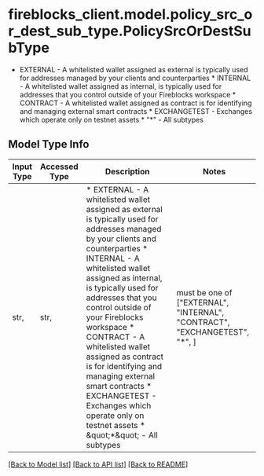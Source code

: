 # fireblocks_client.model.policy_src_or_dest_sub_type.PolicySrcOrDestSubType

* EXTERNAL - A whitelisted wallet assigned as external is typically used for addresses managed by your clients and counterparties * INTERNAL - A whitelisted wallet assigned as internal, is typically used for addresses that you control outside of your Fireblocks workspace * CONTRACT - A whitelisted wallet assigned as contract is for identifying and managing external smart contracts * EXCHANGETEST - Exchanges which operate only on testnet assets * \"*\" - All subtypes 

## Model Type Info
Input Type | Accessed Type | Description | Notes
------------ | ------------- | ------------- | -------------
str,  | str,  | * EXTERNAL - A whitelisted wallet assigned as external is typically used for addresses managed by your clients and counterparties * INTERNAL - A whitelisted wallet assigned as internal, is typically used for addresses that you control outside of your Fireblocks workspace * CONTRACT - A whitelisted wallet assigned as contract is for identifying and managing external smart contracts * EXCHANGETEST - Exchanges which operate only on testnet assets * \&quot;*\&quot; - All subtypes  | must be one of ["EXTERNAL", "INTERNAL", "CONTRACT", "EXCHANGETEST", "*", ] 

[[Back to Model list]](../../README.md#documentation-for-models) [[Back to API list]](../../README.md#documentation-for-api-endpoints) [[Back to README]](../../README.md)

